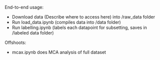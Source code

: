 End-to-end usage:

* Download data (Describe where to access here) into /raw_data folder
* Run load_data.ipynb (compiles data into /data folder)
* Run labelling.ipynb (labels each datapoint for subsetting, saves in /labeled data folder)


Offshoots:
* mcax.ipynb does MCA analysis of full dataset 


